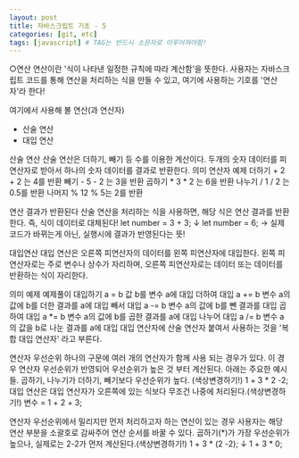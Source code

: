 ```yaml
---
layout: post
title: 자바스크립트 기초 - 5
categories: [git, etc]
tags: [javascript] # TAG는 반드시 소문자로 이루어져야함!
---
```


○연산
연산이란 '식이 나타낸 일정한 규칙에 따라 계산함'을 뜻한다.
사용자는 자바스크립트 코드를 통해 연산을 처리하는 식을 만들 수 있고, 여기에 사용하는 기호를 '연산자'라 한다!

여기에서 사용해 볼 연산(과 연산자)
- 산술 연산
- 대입 연산

산술 연산
산술 연산은 더하기, 빼기 등 수를 이용한 계산이다.
두개의 숫자 데이터를 피연산자로 받아서 하나의 숫자 데이터를 결과로 반환한다.
의미            연산자          예제
더하기          +               2 + 2 는 4를 반환 
빼기            -               5 - 2 는 3을 반환
곱하기          *               3 * 2 는 6을 반환
나누기          /               1 / 2 는 0.5를 반환
나머지          %               12 % 5는 2를 반환

연산 결과가 반환된다
산술 연산을 처리하는 식을 사용하면, 해당 식은 연산 결과를 반환한다.
즉, 식이 데이터로 대체된다!
let number = 3 + 3;
        ↓
let number = 6;
→ 실제 코드가 바뀌는게 아닌, 실행시에 결과가 반영된다는 뜻!

대입연산
대입 연산은 오른쪽 피연산자의 데이터를 왼쪽 피연산자에 대입한다. 왼쪽 피연산자로는 주로 변수나 상수가 자리하며, 오른쪽 피연산자로는 데이터 또는 데이터를 반환하는 식이 자리한다.

의미            예제            예제풀이
대입하기        a = b           값 b를 변수 a에 대입
더하여 대입     a += b          변수 a의 값에 b를 더한 결과를 a에 대입
빼서 대입       a -= b          변수 a의 값에 b를 뺀 결과를 대입
곱하여 대입     a *= b          변수 a의 값에 b를 곱한 결과를 a에 대입
나누어 대입     a /= b          변수 a의 값을 b로 나눈 결과를 a에 대입
대입 연산자에 산술 연산자 붙여서 사용하는 것을 '복합 대입 연산자' 라고 부른다.

연산자 우선순위
하나의 구문에 여러 개의 연산자가 함께 사용 되는 경우가 있다.
이 경우 연산자 우선순위가 반영되어 우선순위가 높은 것 부터 계산된다. 아래는 주요한 예시들.
곱하기, 나누기가 더하기, 빼기보다 우선순위가 높다. (색상변경하기!)
1 + 3 * 2 -2;
대입 연산은 대입 연산자가 오른쪽에 있는 식보다 무조건 나중에 처리된다.(색상변경하기!)
변수 = 1 + 2 + 3;

연산자 우선순위에서 밀리지만 먼저 처리하고자 하는 연산이 있는 경우 사용자는 해당 연산 부분을 소괄호로 감싸주어 연산 순서를 바꿀 수 있다.
곱하기(*)가 가장 우선순위가 높으나, 실제로는 2-2가 먼저 계산된다.(색상변경하기!)
1 + 3 * (2 -2);
        ↓
1 + 3 * 0;